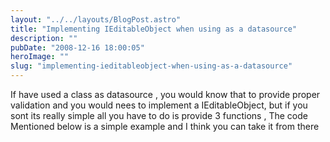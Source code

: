 ```yaml
---
layout: "../../layouts/BlogPost.astro"
title: "Implementing IEditableObject when using as a datasource"
description: ""
pubDate: "2008-12-16 18:00:05"
heroImage: ""
slug: "implementing-ieditableobject-when-using-as-a-datasource"
---
```


If have used a class as datasource , you would know that to provide proper validation and you would nees to implement a IEditableObject, but if you sont its really simple all you have to do is provide 3 functions , The code Mentioned below is a simple example and I think you can take it from there
<script src="https://gist.github.com/nareshjois/7896000.js"></script>
